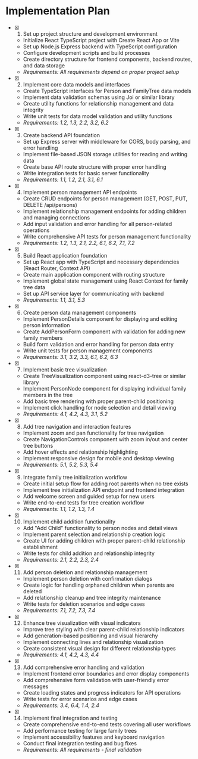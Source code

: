# Implementation Plan

- [x] 1. Set up project structure and development environment
  - Initialize React TypeScript project with Create React App or Vite
  - Set up Node.js Express backend with TypeScript configuration
  - Configure development scripts and build processes
  - Create directory structure for frontend components, backend routes, and data storage
  - _Requirements: All requirements depend on proper project setup_

- [x] 2. Implement core data models and interfaces
  - Create TypeScript interfaces for Person and FamilyTree data models
  - Implement data validation schemas using Joi or similar library
  - Create utility functions for relationship management and data integrity
  - Write unit tests for data model validation and utility functions
  - _Requirements: 1.2, 1.3, 2.2, 3.2, 6.2_

- [x] 3. Create backend API foundation
  - Set up Express server with middleware for CORS, body parsing, and error handling
  - Implement file-based JSON storage utilities for reading and writing data
  - Create base API route structure with proper error handling
  - Write integration tests for basic server functionality
  - _Requirements: 1.1, 1.2, 2.1, 3.1, 6.1_

- [x] 4. Implement person management API endpoints
  - Create CRUD endpoints for person management (GET, POST, PUT, DELETE /api/persons)
  - Implement relationship management endpoints for adding children and managing connections
  - Add input validation and error handling for all person-related operations
  - Write comprehensive API tests for person management functionality
  - _Requirements: 1.2, 1.3, 2.1, 2.2, 6.1, 6.2, 7.1, 7.2_

- [x] 5. Build React application foundation
  - Set up React app with TypeScript and necessary dependencies (React Router, Context API)
  - Create main application component with routing structure
  - Implement global state management using React Context for family tree data
  - Set up API service layer for communicating with backend
  - _Requirements: 1.1, 3.1, 5.3_

- [x] 6. Create person data management components
  - Implement PersonDetails component for displaying and editing person information
  - Create AddPersonForm component with validation for adding new family members
  - Build form validation and error handling for person data entry
  - Write unit tests for person management components
  - _Requirements: 3.1, 3.2, 3.3, 6.1, 6.2, 6.3_

- [x] 7. Implement basic tree visualization
  - Create TreeVisualization component using react-d3-tree or similar library
  - Implement PersonNode component for displaying individual family members in the tree
  - Add basic tree rendering with proper parent-child positioning
  - Implement click handling for node selection and detail viewing
  - _Requirements: 4.1, 4.2, 4.3, 3.1, 5.2_

- [x] 8. Add tree navigation and interaction features
  - Implement zoom and pan functionality for tree navigation
  - Create NavigationControls component with zoom in/out and center tree buttons
  - Add hover effects and relationship highlighting
  - Implement responsive design for mobile and desktop viewing
  - _Requirements: 5.1, 5.2, 5.3, 5.4_

- [x] 9. Integrate family tree initialization workflow
  - Create initial setup flow for adding root parents when no tree exists
  - Implement tree initialization API endpoint and frontend integration
  - Add welcome screen and guided setup for new users
  - Write end-to-end tests for tree creation workflow
  - _Requirements: 1.1, 1.2, 1.3, 1.4_

- [x] 10. Implement child addition functionality
  - Add "Add Child" functionality to person nodes and detail views
  - Implement parent selection and relationship creation logic
  - Create UI for adding children with proper parent-child relationship establishment
  - Write tests for child addition and relationship integrity
  - _Requirements: 2.1, 2.2, 2.3, 2.4_

- [x] 11. Add person deletion and relationship management
  - Implement person deletion with confirmation dialogs
  - Create logic for handling orphaned children when parents are deleted
  - Add relationship cleanup and tree integrity maintenance
  - Write tests for deletion scenarios and edge cases
  - _Requirements: 7.1, 7.2, 7.3, 7.4_

- [x] 12. Enhance tree visualization with visual indicators
  - Improve tree styling with clear parent-child relationship indicators
  - Add generation-based positioning and visual hierarchy
  - Implement connecting lines and relationship visualization
  - Create consistent visual design for different relationship types
  - _Requirements: 4.1, 4.2, 4.3, 4.4_

- [x] 13. Add comprehensive error handling and validation
  - Implement frontend error boundaries and error display components
  - Add comprehensive form validation with user-friendly error messages
  - Create loading states and progress indicators for API operations
  - Write tests for error scenarios and edge cases
  - _Requirements: 3.4, 6.4, 1.4, 2.4_

- [x] 14. Implement final integration and testing
  - Create comprehensive end-to-end tests covering all user workflows
  - Add performance testing for large family trees
  - Implement accessibility features and keyboard navigation
  - Conduct final integration testing and bug fixes
  - _Requirements: All requirements - final validation_